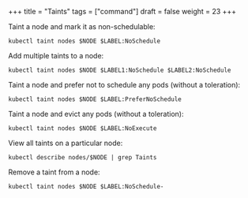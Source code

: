 +++
title = "Taints"
tags = ["command"]
draft = false
weight = 23
+++

Taint a node and mark it as non-schedulable:

```shell
kubectl taint nodes $NODE $LABEL:NoSchedule
```

Add multiple taints to a node:

```shell
kubectl taint nodes $NODE $LABEL1:NoSchedule $LABEL2:NoSchedule
```

Taint a node and prefer not to schedule any pods (without a toleration):

```shell
kubectl taint nodes $NODE $LABEL:PreferNoSchedule
```

Taint a node and evict any pods (without a toleration):

```shell
kubectl taint nodes $NODE $LABEL:NoExecute
```

View all taints on a particular node:

```shell
kubectl describe nodes/$NODE | grep Taints
```

Remove a taint from a node:

```shell
kubectl taint nodes $NODE $LABEL:NoSchedule-
```
